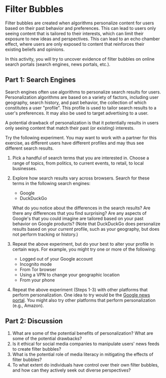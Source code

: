 # Filter Bubbles

Filter bubbles are created when algorithms personalize content for users based
on their past behavior and preferences. This can lead to users only seeing
content that is tailored to their interests, which can limit their exposure to
new ideas and perspectives. This can lead to an echo chamber effect, where
users are only exposed to content that reinforces their existing beliefs and
opinions.

In this activity, you will try to uncover evidence of filter bubbles on online
search portals (search engines, news portals, etc.).

## Part 1: Search Engines

Search engines often use algorithms to personalize search results for users.
Personalization algorithms are based on a variety of factors, including user
geography, search history, and past behavior, the collection of which
constitutes a user "profile". This profile is used to tailor search results to
a user's preferences. It may also be used to target advertising to a user.

A potential drawback of personalization is that it potentially results in
users only seeing content that match their past (or existing) interests.

Try the following experiment. You may want to work with a partner for this
exercise, as different users have different profiles and may thus see
different search results.

1. Pick a handful of search terms that you are interested in. Choose a range
   of topics, from politics, to current events, to retail, to local businesses.
   
2. Explore how search results vary across browsers. Search for these terms in
   the following search engines:
    * Google
    * DuckDuckGo
    
    What do you notice about the differences in the search results? Are there any
    differences that you find surprising? Are any aspects of Google's that you could
    imagine are tailored based on your past behavior on Google products? (Note
    that DuckDuckGo does personalize results based on your *current* profile, such
    as your geography, but does not perform tracking or history.)

3. Repeat the above experiment, but do your best to alter your profile in
   certain ways. For example, you might try one or more of the following:
    * Logged out of your Google account
    * Incognito mode
    * From Tor browser
    * Using a VPN to change your geographic location
    * From your phone

4. Repeat the above experiment (Steps 1-3) with other platforms that perform
   personalization. One idea to try would be the [Google news
   portal](https://news.google.com/). You might also try other platforms that
   perform personalization (e.g., Amazon).
   
## Part 2: Discussion

1. What are some of the potential benefits of personalization? What are some
   of the potential drawbacks?
2. Is it ethical for social media companies to manipulate users' news feeds to
   create filter bubbles?
3. What is the potential role of media literacy in mitigating the effects of filter
   bubbles?
4. To what extent do individuals have control over their own filter bubbles,
   and how can they actively seek out diverse perspectives?
